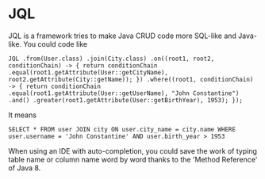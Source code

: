 # JQL

JQL is a framework tries to make Java CRUD code more SQL-like and Java-like. You could code like

`
JQL
        .from(User.class)
        .join(City.class)
        .on((root1, root2, conditionChain) -> {
                return conditionChain
                        .equal(root1.getAttribute(User::getCityName), root2.getAttribute(City::getName));
        })
        .where((root1, conditionChain) -> {
                return conditionChain
                        .equal(root1.getAttribute(User::getUserName), "John Constantine")
                        .and()
                        .greater(root1.getAttribute(User::getBirthYear), 1953);
        });
`

It means

`
SELECT *
FROM user
	JOIN city ON user.city_name = city.name
WHERE user.username = 'John Constantine'
	AND user.birth_year > 1953
`

When using an IDE with auto-completion, you could save the work of typing table name or column name word by word thanks to the 'Method Reference' of Java 8.
